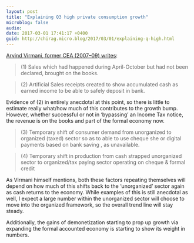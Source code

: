 ```yaml
---
layout: post
title: "Explaining Q3 high private consumption growth"
microblog: false
audio: 
date: 2017-03-01 17:41:17 +0400
guid: http://chirag.micro.blog/2017/03/01/explaining-q-high.html
---
```

<p><a href="https://www.facebook.com/arvindvirmani2/posts/736804226486834" target="_blank">Arvind Virmani, former CEA (2007–09) writes</a>:</p>
<blockquote>(1) Sales which had happened during April-October but had not been declared, brought on the books.</blockquote>
<blockquote>(2) Artificial Sales receipts created to show accumulated cash as earned income to be able to safely deposit in bank.</blockquote>
<p>Evidence of (2) in entirely anecdotal at this point, so there is little to estimate really what/how much of this contributes to the growth bump. However, whether successful or not in ‘bypassing’ an Income Tax notice, the revenue is on the books and part of the formal economy now.</p>
<blockquote>(3) Temporary shift of consumer demand from unorganized to organized (taxed) sector so as to able to use cheque she or digital payments based on bank saving , as unavailable.</blockquote>
<blockquote>(4) Temporary shift in production from cash strapped unorganized sector to organized/tax paying sector operating on cheque &amp; formal credit</blockquote>
<p>As Virmani himself mentions, both these factors repeating themselves will depend on how much of this shifts back to the ‘unorganized’ sector again as cash returns to the economy. While examples of this is still anecdotal as well, I expect a large number within the unorganized sector will choose to move into the organized framework, so the overall trend line will stay steady.</p>
<p>Additionally, the gains of demonetization starting to prop up growth via expanding the formal accounted economy is starting to show its weight in numbers.</p>
